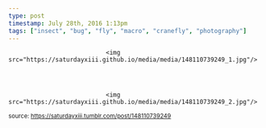 ```yaml
---
type: post
timestamp: July 28th, 2016 1:13pm
tags: ["insect", "bug", "fly", "macro", "cranefly", "photography"]
---
```



                               <img src="https://saturdayxiii.github.io/media/media/148110739249_1.jpg"/>
                           

                                                                                                                           

                               <img src="https://saturdayxiii.github.io/media/media/148110739249_2.jpg"/>
                           

                                                                                                            
                
                
                
                
                                
<small>source: https://saturdayxiii.tumblr.com/post/148110739249</small>